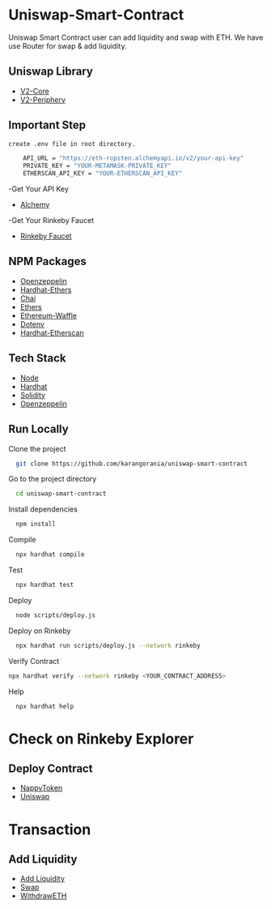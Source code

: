 # Uniswap-Smart-Contract

Uniswap Smart Contract user can add liquidity and swap with ETH. We have use Router for swap & add liquidity.

## Uniswap Library

- [V2-Core](https://www.npmjs.com/package/@uniswap/v2-core)
- [V2-Periphery](https://www.npmjs.com/package/@uniswap/v2-periphery)

## Important Step

```bash
create .env file in root directory.
```

```bash
    API_URL = "https://eth-ropsten.alchemyapi.io/v2/your-api-key"
    PRIVATE_KEY = "YOUR-METAMASK-PRIVATE_KEY"
    ETHERSCAN_API_KEY = "YOUR-ETHERSCAN_API_KEY"

```

-Get Your API Key

- [Alchemy](https://alchemy.com/?r=36af7883c4699196)

-Get Your Rinkeby Faucet

- [Rinkeby Faucet](https://faucets.chain.link/rinkeby)

## NPM Packages

- [Openzeppelin](https://www.npmjs.com/package/@openzeppelin/contracts)
- [Hardhat-Ethers](https://www.npmjs.com/package/hardhat-ethers)
- [Chai](https://www.npmjs.com/package/chai)
- [Ethers](https://www.npmjs.com/package/ethers)
- [Ethereum-Waffle](https://www.npmjs.com/package/ethereum-waffle)
- [Dotenv](https://www.npmjs.com/package/dotenv)
- [Hardhat-Etherscan](https://www.npmjs.com/package/@nomiclabs/hardhat-etherscan)

## Tech Stack

- [Node](https://nodejs.org/en/)
- [Hardhat](https://hardhat.org/)
- [Solidity](https://docs.soliditylang.org/)
- [Openzeppelin](https://openzeppelin.com/)

## Run Locally

Clone the project

```bash
  git clone https://github.com/karangorania/uniswap-smart-contract
```

Go to the project directory

```bash
  cd uniswap-smart-contract
```

Install dependencies

```bash
  npm install
```

Compile

```bash
  npx hardhat compile
```

Test

```bash
  npx hardhat test
```

Deploy

```bash
  node scripts/deploy.js
```

Deploy on Rinkeby

```bash
  npx hardhat run scripts/deploy.js --network rinkeby
```

Verify Contract

```bash
npx hardhat verify --network rinkeby <YOUR_CONTRACT_ADDRESS>
```

Help

```bash
  npx hardhat help
```

# Check on Rinkeby Explorer

## Deploy Contract

- [NappyToken](https://rinkeby.etherscan.io/address/0x85d6b09a1764d52252460f7f0a4f3a32740115f0)
- [Uniswap](https://rinkeby.etherscan.io/address/0x6c78d339e00cb221b9B493aF45cfdC66924D9844)

# Transaction

## Add Liquidity

- [Add Liquidity](https://rinkeby.etherscan.io/tx/0x33e8f6ad84cc707e2e4115e916bc184bce4b16f5aac74cbc7a1878917b0be69b)
- [Swap](https://rinkeby.etherscan.io/tx/0x9a74ed143e30d39afa2ae9119f4151a0ecfe5cc57966e9d44bb5307945bc5e49)
- [WithdrawETH](https://rinkeby.etherscan.io/tx/0xf1d301290453563dda4bd930f3317a26b9dd8f4e148b10ed7e0676fcc23d7f3e)
